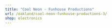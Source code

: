 ```yaml
---
title: "Cool Neon - Funhouse Productions"
url: /oakland/cool-neon-funhouse-productions-3/
shop: electronics
---
```

